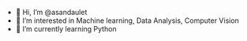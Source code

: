 - 👋 Hi, I’m @asandaulet
- 👀 I’m interested in Machine learning, Data Analysis, Computer Vision
- 🌱 I’m currently learning Python
